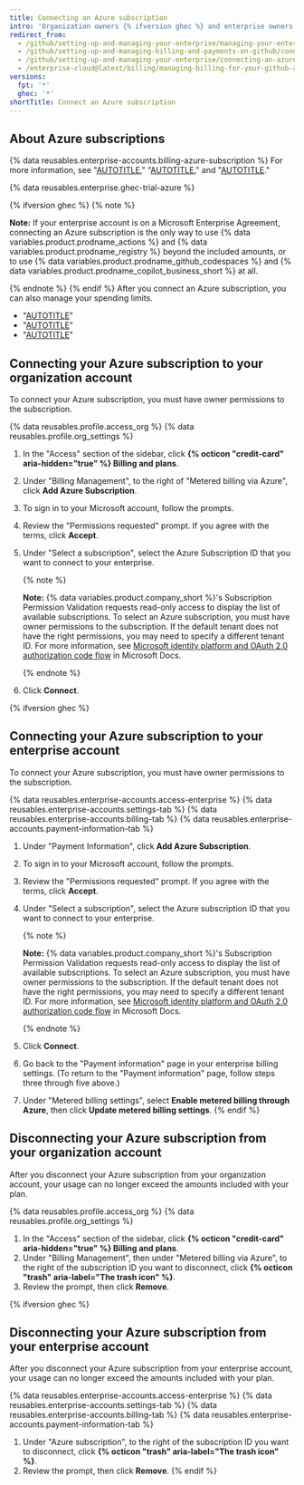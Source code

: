 ```yaml
---
title: Connecting an Azure subscription
intro: 'Organization owners {% ifversion ghec %} and enterprise owners {% endif %}can connect an Azure Subscription to their account to enable and pay for any {% data variables.product.prodname_dotcom %} metered services.'
redirect_from:
  - /github/setting-up-and-managing-your-enterprise/managing-your-enterprise-account/connecting-an-azure-subscription-to-your-enterprise
  - /github/setting-up-and-managing-billing-and-payments-on-github/connecting-an-azure-subscription-to-your-enterprise
  - /github/setting-up-and-managing-your-enterprise/connecting-an-azure-subscription-to-your-enterprise
  - /enterprise-cloud@latest/billing/managing-billing-for-your-github-account/connecting-an-azure-subscription-to-your-enterprise
versions:
  fpt: '*'
  ghec: '*'
shortTitle: Connect an Azure subscription
---
```

## About Azure subscriptions

{% data reusables.enterprise-accounts.billing-azure-subscription %} For more information, see "[AUTOTITLE](/billing/managing-billing-for-github-actions/about-billing-for-github-actions)," "[AUTOTITLE](/billing/managing-billing-for-github-packages/about-billing-for-github-packages)," and "[AUTOTITLE](/billing/managing-billing-for-github-copilot)."

{% data reusables.enterprise.ghec-trial-azure %}

{% ifversion ghec %}
{% note %}

**Note:** If your enterprise account is on a Microsoft Enterprise Agreement, connecting an Azure subscription is the only way to use {% data variables.product.prodname_actions %} and {% data variables.product.prodname_registry %} beyond the included amounts, or to use {% data variables.product.prodname_github_codespaces %} and {% data variables.product.prodname_copilot_business_short %} at all.

{% endnote %}
{% endif %}
After you connect an Azure subscription, you can also manage your spending limits.

- "[AUTOTITLE](/billing/managing-billing-for-github-packages/managing-your-spending-limit-for-github-packages)"
- "[AUTOTITLE](/billing/managing-billing-for-github-actions/managing-your-spending-limit-for-github-actions)"
- "[AUTOTITLE](/billing/managing-billing-for-github-codespaces/managing-the-spending-limit-for-github-codespaces)"

## Connecting your Azure subscription to your organization account

To connect your Azure subscription, you must have owner permissions to the subscription.

{% data reusables.profile.access_org %}
{% data reusables.profile.org_settings %}
1. In the "Access" section of the sidebar, click **{% octicon "credit-card" aria-hidden="true" %} Billing and plans**.
1. Under "Billing Management", to the right of "Metered billing via Azure", click **Add Azure Subscription**.
1. To sign in to your Microsoft account, follow the prompts.
1. Review the "Permissions requested" prompt. If you agree with the terms, click **Accept**.
1. Under "Select a subscription", select the Azure Subscription ID that you want to connect to your enterprise.

   {% note %}

   **Note:** {% data variables.product.company_short %}'s Subscription Permission Validation requests read-only access to display the list of available subscriptions. To select an Azure subscription, you must have owner permissions to the subscription. If the default tenant does not have the right permissions, you may need to specify a different tenant ID. For more information, see [Microsoft identity platform and OAuth 2.0 authorization code flow](https://docs.microsoft.com/en-us/azure/active-directory/develop/v2-oauth2-auth-code-flow#request-an-authorization-code) in Microsoft Docs.

   {% endnote %}
1. Click **Connect**.

{% ifversion ghec %}
## Connecting your Azure subscription to your enterprise account

To connect your Azure subscription, you must have owner permissions to the subscription.

{% data reusables.enterprise-accounts.access-enterprise %}
{% data reusables.enterprise-accounts.settings-tab %}
{% data reusables.enterprise-accounts.billing-tab %}
{% data reusables.enterprise-accounts.payment-information-tab %}
1. Under "Payment Information", click **Add Azure Subscription**.
1. To sign in to your Microsoft account, follow the prompts.
1. Review the "Permissions requested" prompt. If you agree with the terms, click **Accept**.
1. Under "Select a subscription", select the Azure subscription ID that you want to connect to your enterprise.

   {% note %}

   **Note:** {% data variables.product.company_short %}'s Subscription Permission Validation requests read-only access to display the list of available subscriptions. To select an Azure subscription, you must have owner permissions to the subscription. If the default tenant does not have the right permissions, you may need to specify a different tenant ID. For more information, see [Microsoft identity platform and OAuth 2.0 authorization code flow](https://docs.microsoft.com/en-us/azure/active-directory/develop/v2-oauth2-auth-code-flow#request-an-authorization-code) in Microsoft Docs.

   {% endnote %}
1. Click **Connect**.
1. Go back to the "Payment information" page in your enterprise billing settings. (To return to the "Payment information" page, follow steps three through five above.)
1. Under "Metered billing settings", select **Enable metered billing through Azure**, then click **Update metered billing settings**.
{% endif %}

## Disconnecting your Azure subscription from your organization account

After you disconnect your Azure subscription from your organization account, your usage can no longer exceed the amounts included with your plan.

{% data reusables.profile.access_org %}
{% data reusables.profile.org_settings %}
1. In the "Access" section of the sidebar, click **{% octicon "credit-card" aria-hidden="true" %} Billing and plans**.
1. Under "Billing Management", then under "Metered billing via Azure", to the right of the subscription ID you want to disconnect, click **{% octicon "trash" aria-label="The trash icon" %}**.
1. Review the prompt, then click **Remove**.

{% ifversion ghec %}
## Disconnecting your Azure subscription from your enterprise account

After you disconnect your Azure subscription from your enterprise account, your usage can no longer exceed the amounts included with your plan.

{% data reusables.enterprise-accounts.access-enterprise %}
{% data reusables.enterprise-accounts.settings-tab %}
{% data reusables.enterprise-accounts.billing-tab %}
{% data reusables.enterprise-accounts.payment-information-tab %}
1. Under "Azure subscription", to the right of the subscription ID you want to disconnect, click **{% octicon "trash" aria-label="The trash icon" %}**.
1. Review the prompt, then click **Remove**.
{% endif %}